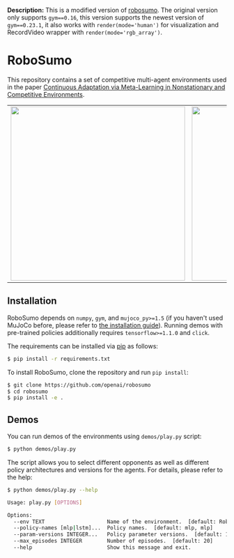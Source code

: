 **Description:** This is a modified version of [robosumo](https://github.com/openai/robosumo). The original version only supports `gym==0.16`, this version supports the newest version of `gym==0.23.1`, it also works with `render(mode='human')` for visualization and RecordVideo wrapper with `render(mode='rgb_array')`.

RoboSumo
========

This repository contains a set of competitive multi-agent environments used in the paper [Continuous Adaptation via Meta-Learning in Nonstationary and Competitive Environments](https://arxiv.org/abs/1710.03641).

<table>
    <tr>
        <td><img src="/assets/robosumo1.gif?raw=true" width="400"></td>
        <td><img src="/assets/robosumo2.gif?raw=true" width="400"></td>
    </tr>
</table>

## Installation

RoboSumo depends on `numpy`, `gym`, and `mujoco_py>=1.5` (if you haven't used MuJoCo before, please refer to [the installation guide](https://github.com/openai/mujoco-py)).
Running demos with pre-trained policies additionally requires `tensorflow>=1.1.0` and `click`.

The requirements can be installed via [pip](https://pypi.python.org/pypi/pip) as follows:

```bash
$ pip install -r requirements.txt
```

To install RoboSumo, clone the repository and run `pip install`:

```bash
$ git clone https://github.com/openai/robosumo
$ cd robosumo
$ pip install -e .
```

## Demos

You can run demos of the environments using `demos/play.py` script:

```bash
$ python demos/play.py
```

The script allows you to select different opponents as well as different policy architectures and versions for the agents.
For details, please refer to the help:

```bash
$ python demos/play.py --help

Usage: play.py [OPTIONS]

Options:
  --env TEXT                    Name of the environment.  [default: RoboSumo-Ant-vs-Ant-v0]
  --policy-names [mlp|lstm]...  Policy names.  [default: mlp, mlp]
  --param-versions INTEGER...   Policy parameter versions.  [default: 1, 1]
  --max_episodes INTEGER        Number of episodes.  [default: 20]
  --help                        Show this message and exit.
```
